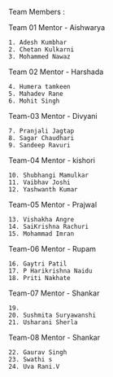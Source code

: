 
Team Members :


Team 01
Mentor - Aishwarya

    1. Adesh Kumbhar
    2. Chetan Kulkarni
    3. Mohammed Nawaz

Team 02
Mentor - Harshada

    4. Humera tamkeen
    5. Mahadev Rane
    6. Mohit Singh

Team-03 
Mentor - Divyani

    7. Pranjali Jagtap
    8. Sagar Chaudhari
    9. Sandeep Ravuri

Team-04
Mentor - kishori

    10. Shubhangi Mamulkar
    11. Vaibhav Joshi
    12. Yashwanth Kumar

Team-05
Mentor - Prajwal

    13. Vishakha Angre
    14. SaiKrishna Rachuri
    15. Mohammad Imran

Team-06
Mentor - Rupam

    16. Gaytri Patil
    17. P Harikrishna Naidu
    18. Priti Nakhate

Team-07
Mentor - Shankar

    19. 
    20. Sushmita Suryawanshi
    21. Usharani Sherla
    

Team-08
Mentor - Shankar

    22. Gaurav Singh
    23. Swathi s
    24. Uva Rani.V
    
   
